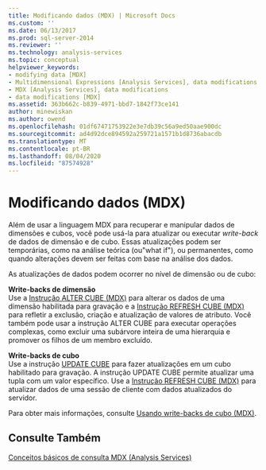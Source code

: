 ```yaml
---
title: Modificando dados (MDX) | Microsoft Docs
ms.custom: ''
ms.date: 06/13/2017
ms.prod: sql-server-2014
ms.reviewer: ''
ms.technology: analysis-services
ms.topic: conceptual
helpviewer_keywords:
- modifying data [MDX]
- Multidimensional Expressions [Analysis Services], data modifications
- MDX [Analysis Services], data modifications
- data modifications [MDX]
ms.assetid: 363b662c-b839-4971-bbd7-1842f73ce141
author: minewiskan
ms.author: owend
ms.openlocfilehash: 01df67471753922e3e7db39c56a9ed50aae900dc
ms.sourcegitcommit: ad4d92dce894592a259721a1571b1d8736abacdb
ms.translationtype: MT
ms.contentlocale: pt-BR
ms.lasthandoff: 08/04/2020
ms.locfileid: "87574928"
---
```

# <a name="modifying-data-mdx"></a>Modificando dados (MDX)
  Além de usar a linguagem MDX para recuperar e manipular dados de dimensões e cubos, você pode usá-la para atualizar ou executar *write-back* de dados de dimensão e de cubo. Essas atualizações podem ser temporárias, como na análise teórica (ou"what if"), ou permanentes, como quando alterações devem ser feitas com base na análise dos dados.  
  
 As atualizações de dados podem ocorrer no nível de dimensão ou de cubo:  
  
 **Write-backs de dimensão**  
 Use a [Instrução ALTER CUBE (MDX)](/sql/mdx/mdx-data-definition-alter-cube) para alterar os dados de uma dimensão habilitada para gravação e a [Instrução REFRESH CUBE (MDX)](/sql/mdx/mdx-data-definition-refresh-cube) para refletir a exclusão, criação e atualização de valores de atributo. Você também pode usar a instrução ALTER CUBE para executar operações complexas, como excluir uma subárvore inteira de uma hierarquia e promover os filhos de um membro excluído.  
  
 **Write-backs de cubo**  
 Use a instrução [UPDATE CUBE](/sql/mdx/mdx-data-manipulation-update-cube) para fazer atualizações em um cubo habilitado para gravação. A instrução UPDATE CUBE permite atualizar uma tupla com um valor específico. Use a [Instrução REFRESH CUBE (MDX)](/sql/mdx/mdx-data-definition-refresh-cube) para atualizar dados de uma sessão de cliente com dados atualizados do servidor.  
  
 Para obter mais informações, consulte [Usando write-backs de cubo &#40;MDX&#41;](mdx-data-modification-using-cube-writebacks.md).  
  
## <a name="see-also"></a>Consulte Também  
 [Conceitos básicos de consulta MDX &#40;Analysis Services&#41;](mdx-query-fundamentals-analysis-services.md)  
  
  
